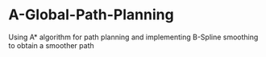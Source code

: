 # A-Global-Path-Planning
Using A* algorithm for path planning and implementing B-Spline smoothing to obtain a smoother path
